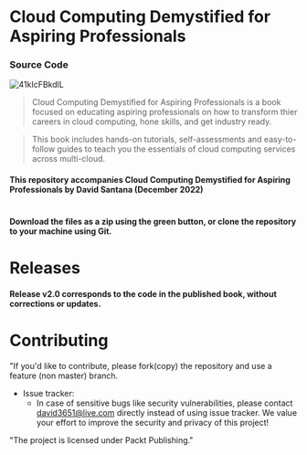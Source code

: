 # Cloud Computing Demystified for Aspiring Professionals
### Source Code

![41kIcFBkdlL](https://user-images.githubusercontent.com/61672321/192170846-17b455de-97ec-4853-8eeb-6c9a2ce53253.jpg)

> Cloud Computing Demystified for Aspiring Professionals is a book focused on educating aspiring professionals on how to transform thier careers in cloud computing, hone skills, and get industry ready.

> This book includes hands-on tutorials, self-assessments and easy-to-follow guides to teach you the essentials of cloud computing services across multi-cloud.
#### This repository accompanies Cloud Computing Demystified for Aspiring Professionals by David Santana (December 2022)
#
#### Download the files as a zip using the green button, or clone the repository to your machine using Git.
#
# Releases
#### Release v2.0 corresponds to the code in the published book, without corrections or updates.

# Contributing

"If you'd like to contribute, please fork(copy) the repository and use a feature (non master)
branch. 

- Issue tracker:
  - In case of sensitive bugs like security vulnerabilities, please contact
    david3651@live.com directly instead of using issue tracker. We value your effort
    to improve the security and privacy of this project!

"The project is licensed under Packt Publishing."
